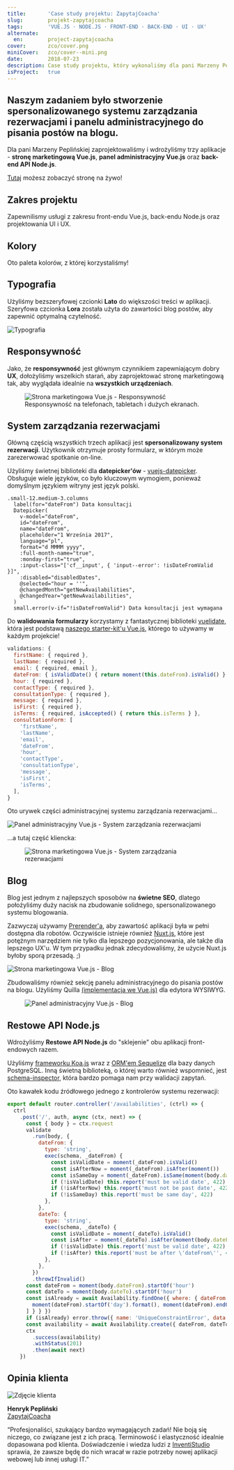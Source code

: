 ```yaml
---
title:       'Case study projektu: ZapytajCoacha'
slug:        projekt-zapytajcoacha
tags:        'VUE.JS · NODE.JS · FRONT‑END · BACK-END · UI · UX'
alternate:
  en:        project-zapytajcoacha
cover:       zco/cover.png
miniCover:   zco/cover--mini.png
date:        2018-07-23
description: Case study projektu, który wykonaliśmy dla pani Marzeny Peplińskiej. Naszym zadaniem było stworzenie spersonalizowanego systemu zarządzania rezerwacjami i panelu administracyjnego do pisania postów na blogu. Zaprojektowaliśmy i wdrożylismy trzy aplikacje - stronę marketingową Vue.js, panel administracyjny Vue.js i back-end API Node.js.
isProject:   true
---
```


## Naszym zadaniem było stworzenie spersonalizowanego systemu zarządzania rezerwacjami i panelu administracyjnego do pisania postów na blogu.

Dla pani Marzeny Peplińskiej zaprojektowaliśmy i wdrożyliśmy trzy aplikacje - **stronę marketingową Vue.js**, **panel administracyjny Vue.js** oraz **back-end API Node.js**.  

[Tutaj](https://zapytajcoacha.pl) możesz zobaczyć stronę na żywo!

## Zakres projektu

Zapewnilismy usługi z zakresu front-endu Vue.js, back-endu Node.js oraz projektowania UI i UX.

<blog-scope v-bind:active-scopes="['vue', 'node', 'design']"></blog-scope>

## Kolory

Oto paleta kolorów, z której korzystaliśmy!  

<blog-color-palette v-bind:colors="[{ name: 'Java', hex: '#1ccea0' }, { name: 'Tarawera', hex: '#0d415b' }, { name: 'Amaranth', hex: '#ef2d56' }, { name: 'Orange peel', hex: '#ffa001' }]">
</blog-color-palette>

## Typografia

Użyliśmy bezszeryfowej czcionki **Lato** do większości treści w aplikacji.
Szeryfowa czcionka **Lora** została użyta do zawartości blog postów, aby zapewnić optymalną czytelność.  

![Typografia](/static/blog/zco/typography.png)

## Responsywność

Jako, że **responsywność** jest głównym czynnikiem zapewniającym dobry **UX**, dołożyliśmy wszelkich starań, aby zaprojektować stronę marketingową tak, aby wyglądała idealnie na **wszystkich urządzeniach**.

<figure>
  <div class="blog-post__section--full-w">
    <img src="/static/blog/zco/vuejs-marketing-page-responsiveness.png" alt="Strona marketingowa Vue.js - Responsywność" />
  </div>
  <figcaption>Responsywność na telefonach, tabletach i dużych ekranach.</figcaption>
</figure>

## System zarządzania rezerwacjami 

Główną częścią wszystkich trzech aplikacji jest **spersonalizowany system rezerwacji**. Użytkownik otrzymuje prosty formularz, w którym może zarezerwować spotkanie on-line.  

Użyliśmy świetnej biblioteki dla **datepicker'ów** - [vuejs-datepicker](https://github.com/charliekassel/vuejs-datepicker). Obsługuje wiele języków, co było kluczowym wymogiem, ponieważ domyślnym językiem witryny jest język polski.  

```pug
.small-12.medium-3.columns
  label(for="dateFrom") Data konsultacji
  Datepicker(
    v-model="dateFrom",
    id="dateFrom",
    name="dateFrom",
    placeholder="1 Września 2017",
    language="pl",
    format="d MMMM yyyy",
    :full-month-name="true",
    :monday-first="true",
    :input-class="['cf__input', { 'input--error': !isDateFromValid }]",
    :disabled="disabledDates",
    @selected="hour = ''",
    @changedMonth="getNewAvailabilities",
    @changedYear="getNewAvailabilities",
  )
  small.error(v-if="!isDateFromValid") Data konsultacji jest wymagana 
```

Do **walidowania formularzy** korzystamy z fantastycznej biblioteki [vuelidate](https://github.com/monterail/vuelidate), która jest podstawą [naszego starter-kit'u Vue.js](https://github.com/InventiStudio/vue-starter-kit), którego to używamy w każdym projekcie!

```javascript
validations: {
  firstName: { required },
  lastName: { required },
  email: { required, email },
  dateFrom: { isValidDate() { return moment(this.dateFrom).isValid() } },
  hour: { required },
  contactType: { required },
  consultationType: { required },
  message: { required },
  isFirst: { required },
  isTerms: { required, isAccepted() { return this.isTerms } },
  consultationForm: [
    'firstName',
    'lastName',
    'email',
    'dateFrom',
    'hour',
    'contactType',
    'consultationType',
    'message',
    'isFirst',
    'isTerms',
  ],
}
```

Oto urywek części administracyjnej systemu zarządzania rezerwacjami...

![Panel administracyjny Vue.js - System zarządzania rezerwacjami](/static/blog/zco/vuejs-admin-panel-booking.png)

...a tutaj część kliencka:

<figure>
  <div class="blog-post__section--full-w">
    <img src="/static/blog/zco/vuejs-marketing-page-booking.png" alt="Strona marketingowa Vue.js - System zarządzania rezerwacjami" />
  </div>
</figure>

## Blog
 
Blog jest jednym z najlepszych sposobów na **świetne SEO**, dlatego położyliśmy duży nacisk na zbudowanie solidnego, spersonalizowanego systemu blogowania.  

Zazwyczaj używamy [Prerender'a](https://prerender.io/), aby zawartość aplikacji była w pełni dostępna dla robotów. Oczywiście istnieje również [Nuxt.js](https://nuxtjs.org/), które jest potężnym narzędziem nie tylko dla lepszego pozycjonowania, ale także dla lepszego UX'u. W tym przypadku jednak zdecydowaliśmy, że użycie Nuxt.js byłoby sporą przesadą. ;)  

![Strona marketingowa Vue.js - Blog](/static/blog/zco/vuejs-marketing-page-blog.png)

Zbudowaliśmy również sekcję panelu administracyjnego do pisania postów na blogu. Użyliśmy Quilla [(implementacja we Vue.js)](https://github.com/surmon-china/vue-quill-editor) dla edytora WYSIWYG.  

<figure>
  <div class="blog-post__section--full-w">
    <img src="/static/blog/zco/vuejs-admin-panel-blog.png" alt="Panel administracyjny Vue.js - Blog" />
  </div>
</figure>

## Restowe API Node.js

Wdrożyliśmy **Restowe API Node.js** do "sklejenie" obu aplikacji front-endowych razem.  

Użyliśmy [frameworku Koa.js](http://koajs.com/) wraz z [ORM'em Sequelize](http://docs.sequelizejs.com/) dla bazy danych PostgreSQL. Inną świetną biblioteką, o której warto również wspomnieć, jest [schema-inspector](https://github.com/Atinux/schema-inspector), która bardzo pomaga nam przy walidacji zapytań.  

Oto kawałek kodu źródłowego jednego z kontrolerów systemu rezerwacji:  

```javascript
export default router.controller('/availabilities', (ctrl) => {
  ctrl
    .post('/', auth, async (ctx, next) => {
      const { body } = ctx.request
      validate
        .run(body, {
          dateFrom: {
            type: 'string',
            exec(schema, _dateFrom) {
              const isValidDate = moment(_dateFrom).isValid()
              const isAfterNow = moment(_dateFrom).isAfter(moment())
              const isSameDay = moment(_dateFrom).isSame(moment(body.dateTo), 'day')
              if (!isValidDate) this.report('must be valid date', 422)
              if (!isAfterNow) this.report('must not be past date', 422)
              if (!isSameDay) this.report('must be same day', 422)
            },
          },
          dateTo: {
            type: 'string',
            exec(schema, _dateTo) {
              const isValidDate = moment(_dateTo).isValid()
              const isAfter = moment(_dateTo).isAfter(moment(body.dateFrom))
              if (!isValidDate) this.report('must be valid date', 422)
              if (!isAfter) this.report('must be after \'dateFrom\'', 422)
            },
          },
        })
        .throwIfInvalid()
      const dateFrom = moment(body.dateFrom).startOf('hour')
      const dateTo = moment(body.dateTo).startOf('hour')
      const isAlready = await Availability.findOne({ where: { dateFrom: { $between: [
        moment(dateFrom).startOf('day').format(), moment(dateFrom).endOf('day').format(),
      ] } } })
      if (isAlready) error.throw({ name: 'UniqueConstraintError', data: { dateFrom: ['must be unique day'] } })
      const availability = await Availability.create({ dateFrom, dateTo })
      ctx
        .success(availability)
        .withStatus(201)
        .then(await next)
    })
```

## Opinia klienta

<div class="blog-post__client-feedback">
  <img src="/static/testimonials/henrykpeplinski.jpg" alt="Zdjęcie klienta" />
  <p>
    <strong>Henryk Pepliński</strong>
    <br>
    <a href="https://zapytajcoacha.pl" target="_blank">ZapytajCoacha</a>
  </p>
</div>

“Profesjonaliści, szukający bardzo wymagających zadań! Nie boją się niczego, co związane jest z ich pracą. Terminowość i elastyczność idealnie dopasowana pod klienta. Doświadczenie i wiedza ludzi z [InventiStudio](https://inventi.studio) sprawia, że zawsze będę do nich wracał w razie potrzeby nowej aplikacji webowej lub innej usługi IT.”
